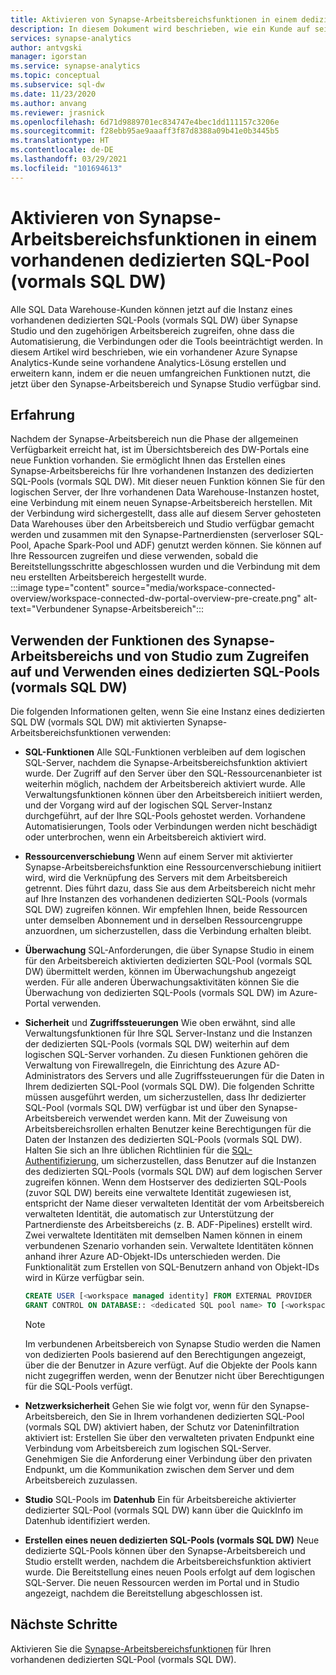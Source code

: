 ```yaml
---
title: Aktivieren von Synapse-Arbeitsbereichsfunktionen in einem dedizierten SQL-Pool (vormals SQL DW)
description: In diesem Dokument wird beschrieben, wie ein Kunde auf seine vorhandene eigenständige SQL DW-Instanz im Arbeitsbereich zugreifen und diese verwenden kann.
services: synapse-analytics
author: antvgski
manager: igorstan
ms.service: synapse-analytics
ms.topic: conceptual
ms.subservice: sql-dw
ms.date: 11/23/2020
ms.author: anvang
ms.reviewer: jrasnick
ms.openlocfilehash: 6d71d9889701ec834747e4bec1dd111157c3206e
ms.sourcegitcommit: f28ebb95ae9aaaff3f87d8388a09b41e0b3445b5
ms.translationtype: HT
ms.contentlocale: de-DE
ms.lasthandoff: 03/29/2021
ms.locfileid: "101694613"
---
```

# <a name="enabling-synapse-workspace-features-on-an-existing-dedicated-sql-pool-formerly-sql-dw"></a>Aktivieren von Synapse-Arbeitsbereichsfunktionen in einem vorhandenen dedizierten SQL-Pool (vormals SQL DW)

Alle SQL Data Warehouse-Kunden können jetzt auf die Instanz eines vorhandenen dedizierten SQL-Pools (vormals SQL DW) über Synapse Studio und den zugehörigen Arbeitsbereich zugreifen, ohne dass die Automatisierung, die Verbindungen oder die Tools beeinträchtigt werden. In diesem Artikel wird beschrieben, wie ein vorhandener Azure Synapse Analytics-Kunde seine vorhandene Analytics-Lösung erstellen und erweitern kann, indem er die neuen umfangreichen Funktionen nutzt, die jetzt über den Synapse-Arbeitsbereich und Synapse Studio verfügbar sind.   

## <a name="experience"></a>Erfahrung
 
Nachdem der Synapse-Arbeitsbereich nun die Phase der allgemeinen Verfügbarkeit erreicht hat, ist im Übersichtsbereich des DW-Portals eine neue Funktion vorhanden. Sie ermöglicht Ihnen das Erstellen eines Synapse-Arbeitsbereichs für Ihre vorhandenen Instanzen des dedizierten SQL-Pools (vormals SQL DW). Mit dieser neuen Funktion können Sie für den logischen Server, der Ihre vorhandenen Data Warehouse-Instanzen hostet, eine Verbindung mit einem neuen Synapse-Arbeitsbereich herstellen. Mit der Verbindung wird sichergestellt, dass alle auf diesem Server gehosteten Data Warehouses über den Arbeitsbereich und Studio verfügbar gemacht werden und zusammen mit den Synapse-Partnerdiensten (serverloser SQL-Pool, Apache Spark-Pool und ADF) genutzt werden können. Sie können auf Ihre Ressourcen zugreifen und diese verwenden, sobald die Bereitstellungsschritte abgeschlossen wurden und die Verbindung mit dem neu erstellten Arbeitsbereich hergestellt wurde.  
:::image type="content" source="media/workspace-connected-overview/workspace-connected-dw-portal-overview-pre-create.png" alt-text="Verbundener Synapse-Arbeitsbereich":::

## <a name="using-synapse-workspace-and-studio-features-to-access-and-use-a-dedicated-sql-pool-formerly-sql-dw"></a>Verwenden der Funktionen des Synapse-Arbeitsbereichs und von Studio zum Zugreifen auf und Verwenden eines dedizierten SQL-Pools (vormals SQL DW)
 
Die folgenden Informationen gelten, wenn Sie eine Instanz eines dedizierten SQL DW (vormals SQL DW) mit aktivierten Synapse-Arbeitsbereichsfunktionen verwenden: 
- **SQL-Funktionen** Alle SQL-Funktionen verbleiben auf dem logischen SQL-Server, nachdem die Synapse-Arbeitsbereichsfunktion aktiviert wurde. Der Zugriff auf den Server über den SQL-Ressourcenanbieter ist weiterhin möglich, nachdem der Arbeitsbereich aktiviert wurde. Alle Verwaltungsfunktionen können über den Arbeitsbereich initiiert werden, und der Vorgang wird auf der logischen SQL Server-Instanz durchgeführt, auf der Ihre SQL-Pools gehostet werden. Vorhandene Automatisierungen, Tools oder Verbindungen werden nicht beschädigt oder unterbrochen, wenn ein Arbeitsbereich aktiviert wird.  
- **Ressourcenverschiebung** Wenn auf einem Server mit aktivierter Synapse-Arbeitsbereichsfunktion eine Ressourcenverschiebung initiiert wird, wird die Verknüpfung des Servers mit dem Arbeitsbereich getrennt. Dies führt dazu, dass Sie aus dem Arbeitsbereich nicht mehr auf Ihre Instanzen des vorhandenen dedizierten SQL-Pools (vormals SQL DW) zugreifen können. Wir empfehlen Ihnen, beide Ressourcen unter demselben Abonnement und in derselben Ressourcengruppe anzuordnen, um sicherzustellen, dass die Verbindung erhalten bleibt. 
- **Überwachung** SQL-Anforderungen, die über Synapse Studio in einem für den Arbeitsbereich aktivierten dedizierten SQL-Pool (vormals SQL DW) übermittelt werden, können im Überwachungshub angezeigt werden. Für alle anderen Überwachungsaktivitäten können Sie die Überwachung von dedizierten SQL-Pools (vormals SQL DW) im Azure-Portal verwenden. 
- **Sicherheit** und **Zugriffssteuerungen** Wie oben erwähnt, sind alle Verwaltungsfunktionen für Ihre SQL Server-Instanz und die Instanzen der dedizierten SQL-Pools (vormals SQL DW) weiterhin auf dem logischen SQL-Server vorhanden. Zu diesen Funktionen gehören die Verwaltung von Firewallregeln, die Einrichtung des Azure AD-Administrators des Servers und alle Zugriffssteuerungen für die Daten in Ihrem dedizierten SQL-Pool (vormals SQL DW). Die folgenden Schritte müssen ausgeführt werden, um sicherzustellen, dass Ihr dedizierter SQL-Pool (vormals SQL DW) verfügbar ist und über den Synapse-Arbeitsbereich verwendet werden kann. Mit der Zuweisung von Arbeitsbereichsrollen erhalten Benutzer keine Berechtigungen für die Daten der Instanzen des dedizierten SQL-Pools (vormals SQL DW). Halten Sie sich an Ihre üblichen Richtlinien für die [SQL-Authentifizierung](sql-data-warehouse-authentication.md), um sicherzustellen, dass Benutzer auf die Instanzen des dedizierten SQL-Pools (vormals SQL DW) auf dem logischen Server zugreifen können. Wenn dem Hostserver des dedizierten SQL-Pools (zuvor SQL DW) bereits eine verwaltete Identität zugewiesen ist, entspricht der Name dieser verwalteten Identität der vom Arbeitsbereich verwalteten Identität, die automatisch zur Unterstützung der Partnerdienste des Arbeitsbereichs (z. B. ADF-Pipelines) erstellt wird.  Zwei verwaltete Identitäten mit demselben Namen können in einem verbundenen Szenario vorhanden sein. Verwaltete Identitäten können anhand ihrer Azure AD-Objekt-IDs unterschieden werden. Die Funktionalität zum Erstellen von SQL-Benutzern anhand von Objekt-IDs wird in Kürze verfügbar sein.

    ```sql
    CREATE USER [<workspace managed identity] FROM EXTERNAL PROVIDER 
    GRANT CONTROL ON DATABASE:: <dedicated SQL pool name> TO [<workspace managed identity>
    ```

    > [!NOTE] 
    > Im verbundenen Arbeitsbereich von Synapse Studio werden die Namen von dedizierten Pools basierend auf den Berechtigungen angezeigt, über die der Benutzer in Azure verfügt. Auf die Objekte der Pools kann nicht zugegriffen werden, wenn der Benutzer nicht über Berechtigungen für die SQL-Pools verfügt. 

- **Netzwerksicherheit** Gehen Sie wie folgt vor, wenn für den Synapse-Arbeitsbereich, den Sie in Ihrem vorhandenen dedizierten SQL-Pool (vormals SQL DW) aktiviert haben, der Schutz vor Dateninfiltration aktiviert ist: Erstellen Sie über den verwalteten privaten Endpunkt eine Verbindung vom Arbeitsbereich zum logischen SQL-Server. Genehmigen Sie die Anforderung einer Verbindung über den privaten Endpunkt, um die Kommunikation zwischen dem Server und dem Arbeitsbereich zuzulassen.
- **Studio** SQL-Pools im **Datenhub** Ein für Arbeitsbereiche aktivierter dedizierter SQL-Pool (vormals SQL DW) kann über die QuickInfo im Datenhub identifiziert werden. 
- **Erstellen eines neuen dedizierten SQL-Pools (vormals SQL DW)** Neue dedizierte SQL-Pools können über den Synapse-Arbeitsbereich und Studio erstellt werden, nachdem die Arbeitsbereichsfunktion aktiviert wurde. Die Bereitstellung eines neuen Pools erfolgt auf dem logischen SQL-Server. Die neuen Ressourcen werden im Portal und in Studio angezeigt, nachdem die Bereitstellung abgeschlossen ist.      

## <a name="next-steps"></a>Nächste Schritte
Aktivieren Sie die [Synapse-Arbeitsbereichsfunktionen](workspace-connected-create.md) für Ihren vorhandenen dedizierten SQL-Pool (vormals SQL DW).
